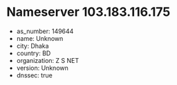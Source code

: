 # Nameserver 103.183.116.175

* as_number: 149644
* name: Unknown
* city: Dhaka
* country: BD
* organization: Z S NET
* version: Unknown
* dnssec: true
